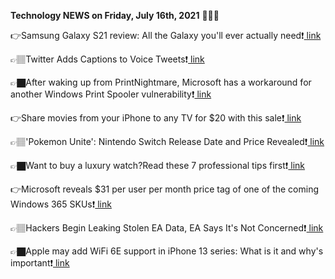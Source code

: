 <b>Technology NEWS on Friday, July 16th, 2021</b> 📡📡📡 

👉Samsung Galaxy S21 review: All the Galaxy you'll ever actually need❗️<a href='https://techblock.club/?p=13157'> link</a>

👉🏽Twitter Adds Captions to Voice Tweets❗️<a href='https://techblock.club/?p=13159'> link</a>

👉🏿After waking up from PrintNightmare, Microsoft has a workaround for another Windows Print Spooler vulnerability❗️<a href='https://techblock.club/?p=13161'> link</a>

👉Share movies from your iPhone to any TV for $20 with this sale❗️<a href='https://techblock.club/?p=13163'> link</a>

👉🏽'Pokemon Unite': Nintendo Switch Release Date and Price Revealed❗️<a href='https://techblock.club/?p=13165'> link</a>

👉🏿Want to buy a luxury watch?Read these 7 professional tips first❗️<a href='https://techblock.club/?p=13167'> link</a>

👉Microsoft reveals $31 per user per month price tag of one of the coming Windows 365 SKUs❗️<a href='https://techblock.club/?p=13169'> link</a>

👉🏽Hackers Begin Leaking Stolen EA Data, EA Says It's Not Concerned❗️<a href='https://techblock.club/?p=13171'> link</a>

👉🏿Apple may add WiFi 6E support in iPhone 13 series: What is it and why's important❗️<a href='https://techblock.club/?p=13173'> link</a>

